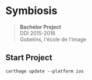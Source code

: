 # Symbiosis

> **Bachelor Project**  
> DDI 2015-2016  
> Gobelins, l'école de l'image  

## Start Project

`carthage update --platform ios`